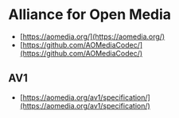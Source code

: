 # Alliance for Open Media

- [https://aomedia.org/](https://aomedia.org/)
- [https://github.com/AOMediaCodec/](https://github.com/AOMediaCodec/)

## AV1

- [https://aomedia.org/av1/specification/](https://aomedia.org/av1/specification/)
